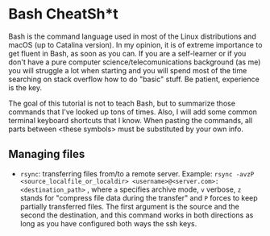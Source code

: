 # Bash CheatSh\*t

Bash is the command language used in most of the Linux distributions and macOS (up to Catalina version). In my opinion, it is of extreme importance to get fluent in Bash, as soon as you can. If you are a self-learner or if you don't have a pure computer science/telecomunications background (as me) you will struggle a lot when starting and you will spend most of the time searching on stack overflow how to do "basic" stuff. Be patient, experience is the key. 

The goal of this tutorial is not to teach Bash, but to summarize those commands that I've looked up tons of times. Also, I will add some common terminal keyboard shortcuts that I know.  When pasting the commands, all parts between \<these symbols\> must be substituted by your own info. 

## Managing files
* ``` rsync ```: transferring files from/to a remote server. Example:
``` rsync -avzP <source_localfile_or_localdir> <username>@<server.com>:<destination_path> ``` , where ```a``` specifies archive mode, ```v``` verbose, ```z``` stands for "compress file data during the transfer" and ```P``` forces to keep partially transferred files. The first argument is the source and the second the destination, and this command works in both directions as long as you have configured both ways the ssh keys.
